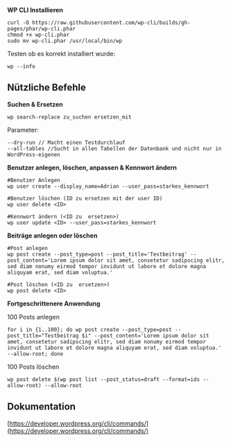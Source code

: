 **WP CLI Installieren**

	curl -O https://raw.githubusercontent.com/wp-cli/builds/gh-pages/phar/wp-cli.phar
	chmod +x wp-cli.phar
	sudo mv wp-cli.phar /usr/local/bin/wp

Testen ob es korrekt installiert wurde:

	wp --info

##  Nützliche Befehle

**Suchen & Ersetzen**

	wp search-replace zu_suchen ersetzen_mit

Parameter:

	--dry-run // Macht einen Testdurchlauf
	--all-tables //Sucht in allen Tabellen der Datenbank und nicht nur in WordPress-eigenen

**Benutzer anlegen, löschen, anpassen & Kennwort ändern**

	#Benutzer Anlegen
	wp user create --display_name=Adrian --user_pass=starkes_kennwort
  
	#Benutzer löschen (ID zu ersetzen mit der user ID)
	wp user delete <ID>
	
	#Kennwort ändern (<ID zu  ersetzen>)
	wp user update <ID> --user_pass=starkes_kennwort

**Beiträge anlegen oder löschen**

	#Post anlegen
	wp post create --post_type=post --post_title='Testbeitrag' --post_content='Lorem ipsum dolor sit amet, consetetur sadipscing elitr, sed diam nonumy eirmod tempor invidunt ut labore et dolore magna aliquyam erat, sed diam voluptua.'

    #Post löschen (<ID zu  ersetzen>)
    wp post delete <ID>


**Fortgeschrittenere Anwendung**

100 Posts anlegen

	for i in {1..100}; do wp post create --post_type=post --post_title="Testbeitrag $i" --post_content='Lorem ipsum dolor sit amet, consetetur sadipscing elitr, sed diam nonumy eirmod tempor invidunt ut labore et dolore magna aliquyam erat, sed diam voluptua.' --allow-root; done


100 Posts löschen  

	wp post delete $(wp post list --post_status=draft --format=ids --allow-root) --allow-root

  

##  Dokumentation


[https://developer.wordpress.org/cli/commands/](https://developer.wordpress.org/cli/commands/)